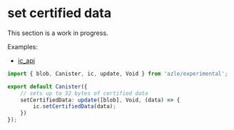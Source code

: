 # set certified data

This section is a work in progress.

Examples:

-   [ic_api](https://github.com/demergent-labs/azle/tree/main/examples/ic_api)

```typescript
import { blob, Canister, ic, update, Void } from 'azle/experimental';

export default Canister({
    // sets up to 32 bytes of certified data
    setCertifiedData: update([blob], Void, (data) => {
        ic.setCertifiedData(data);
    })
});
```
